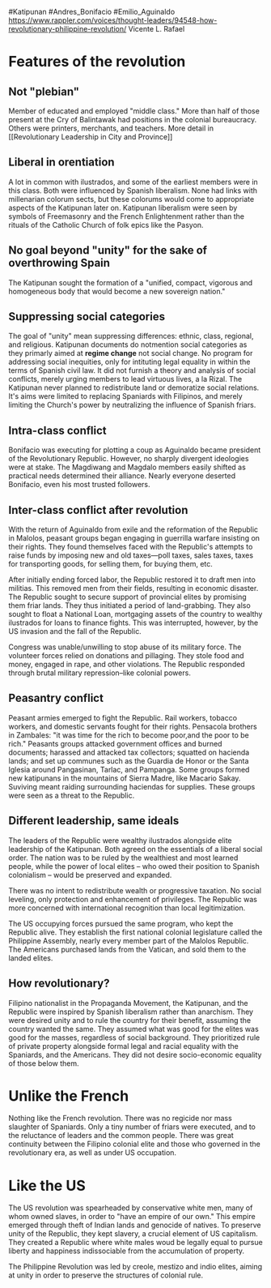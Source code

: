 #Katipunan #Andres_Bonifacio  #Emilio_Aguinaldo
https://www.rappler.com/voices/thought-leaders/94548-how-revolutionary-philippine-revolution/
Vicente L. Rafael

# Features of the revolution
## Not "plebian"
Member of educated and employed "middle class." More than half of those present at the Cry of Balintawak had positions in the colonial bureaucracy. Others  were printers, merchants, and teachers.
More detail in [[Revolutionary Leadership in City and Province]]

## Liberal in orentiation
A lot in common with ilustrados, and some of the earliest members were in this class. Both were influenced by Spanish liberalism.
None had links with millenarian colorum sects, but these colorums would come to appropriate aspects of the Katipunan later on.
Katipunan liberalism were seen by symbols of Freemasonry and the French Enlightenment rather than the rituals of the Catholic Church of folk epics like the Pasyon.

## No goal beyond "unity" for the sake of overthrowing Spain
The Katipunan sought the formation of a "unified, compact, vigorous and homogeneous body that would become a new sovereign nation."

## Suppressing social categories
The goal of "unity" mean suppressing differences: ethnic, class, regional, and religious.
Katipunan documents do notmention social categories as they primarly aimed at **regime change** not social change.
No program for addressing social inequities, only for intituting legal equality in within the terms of Spanish civil law.
It did not furnish a theory and analysis of social conflicts, merely urging members to lead virtuous lives, a la Rizal.
The Katipunan never planned to redistribute land or demoratize social relations.
It's aims were limited to replacing Spaniards with Filipinos, and merely limiting the Church's power by neutralizing the influence of Spanish friars.

## Intra-class conflict
Bonifacio was executing for plotting a coup as Aguinaldo became president of the Revolutionary Republic.
However, no sharply divergent ideologies were at stake. The Magdiwang and Magdalo members easily shifted as practical needs determined their alliance.
Nearly everyone deserted Bonifacio, even his most trusted followers.

## Inter-class conflict after revolution
With the return of Aguinaldo from exile and the reformation of the Republic in Malolos, peasant groups began engaging in guerrilla warfare insisting on their rights.
They found themselves faced with the Republic's attempts to raise funds by imposing new and old taxes—poll taxes, sales taxes, taxes for transporting goods, for selling them, for buying them, etc.

After initially ending forced labor, the Republic restored it to draft men into militias. This removed men from their fields, resulting in economic disaster.
The Republic sought to secure support of provincial elites by promising them friar lands. They thus initiated a period of land-grabbing.
They also sought to float a National Loan, mortgaging assets of the country to wealthy ilustrados for loans to finance fights. This was interrupted, however, by the US invasion and the fall of the Republic.

Congress was unable/unwilling to stop abuse of its military force. The volunteer forces relied on donations and pillaging. They stole food and money, engaged in rape, and other violations.
The Republic responded through brutal military repression–like colonial powers.

## Peasantry conflict
Peasant armies emerged to fight the Republic.
Rail workers, tobacco workers, and domestic servants fought for their rights.
Pensacola brothers in Zambales: "it was time for the rich to become poor,and the poor to be rich."
Peasants groups attacked government offices and burned documents; harassed and attacked tax collectors; squatted on hacienda lands; and set up communes such as the Guardia de Honor or the Santa Iglesia around Pangasinan, Tarlac, and Pampanga.
Some groups formed new katipunans in the mountains of Sierra Madre, like Macario Sakay. Suviving meant raiding surrounding haciendas for supplies.
These groups were seen as a threat to the Republic.

## Different leadership, same ideals
The leaders of the Republic were wealthy ilustrados alongside elite leadership of the Katipunan.
Both agreed on the essentials of a liberal social order. The nation was to be ruled by the wealthiest and most learned people, while the power of local elites – who owed their position to Spanish colonialism – would be preserved and expanded.

There was no intent to redistribute wealth or progressive taxation. No social leveling, only protection and enhancement of privileges.
The Republic was more concerned with international recognition than local legitimization.

The US occupying forces pursued the same program, who kept the Republic alive. They establish the first national colonial legislature called the Philippine Assembly, nearly every member part of the Malolos Republic.
The Americans purchased lands from the Vatican, and sold them to the landed elites.

## How revolutionary?
Filipino nationalist in the Propaganda Movement, the Katipunan, and the Republic were inspired by Spanish liberalism rather than anarchism.
They were desired unity and to rule the country for their benefit, assuming the country wanted the same. They assumed what was good for the elites was good for the masses, regardless of social background.
They prioritized rule of private property alongside formal legal and racial equality with the Spaniards, and the Americans.
They did not desire socio-economic equality of those below them.

# Unlike the French
Nothing like the French revolution. There was no regicide nor mass slaughter of Spaniards.
Only a tiny number of friars were executed, and to the reluctance of leaders and the common people.
There was great continuity between the Filipino colonial elite and those who governed in the revolutionary era, as well as under US occupation.

# Like the US
The US revolution was spearheaded by conservative white men, many of whom owned slaves, in order to "have an empire of our own."
This empire emerged through theft of Indian lands and genocide of natives.
To preserve unity of the Republic, they kept slavery, a crucial element of US capitalism. They created a Republic where white males woud be legally equal to pursue liberty and happiness indissociable from the accumulation of property.

The Philippine Revolution was led by creole, mestizo and indio elites, aiming at unity in order to preserve the structures of colonial rule.